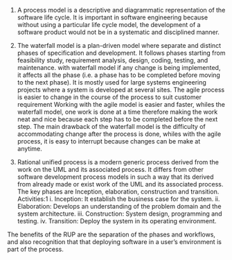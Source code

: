 
1.	A process model is a descriptive and diagrammatic representation of the software life cycle.
It is important in software engineering because without using a particular life cycle model, the development of a software product would not be in a systematic and disciplined manner.
2.	The waterfall model is a plan-driven model where separate and distinct phases of specification and development. It follows phases starting from feasibility study, requirement analysis, design, coding, testing, and maintenance. with waterfall model if any change is being implemented, it affects all the phase (i.e. a phase has to be completed before moving to the next phase).
It is mostly used for large systems engineering projects where a system is developed at several sites. 
The agile process is easier to change in the course of the process to suit customer requirement 
Working with the agile model is easier and faster, whiles the waterfall model, one work is done at a time therefore making the work neat and nice because each step has to be completed before the next step.
The main drawback of the waterfall model is the difficulty of accommodating change after the process is done, whiles with the agile process, it is easy to interrupt because changes can be make at anytime.

3.	Rational unified process is a modern generic process derived from the work on the UML and its associated process. It differs from other software development process models in such a way that its derived from already made or exist work of the UML and its associated process. The key phases are Inception, elaboration, construction and transition. Activities:1
i.	Inception: It establish the business case for the system.
ii.	Elaboration: Develops an understanding of the problem domain and the system architecture.
iii.	Construction: System design, programming and testing.
iv.	Transition: Deploy the system in its operating environment.   

The benefits of the RUP are the separation of the phases and workflows, and also recognition that that deploying software in a user’s environment is part of the process. 
